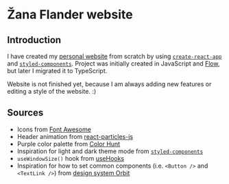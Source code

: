 # Žana Flander website

## Introduction
I have created my [personal website](https://flanzana.github.io) from scratch by using [`create-react-app`](https://github.com/facebook/create-react-app) and 
[`styled-components`](https://www.styled-components.com/). Project was initially created in JavaScript and [Flow](https://flow.org/), 
but later I migrated it to TypeScript.

Website is not finished yet, because I am always adding new features or editing a style of the website. :)

## Sources
- Icons from [Font Awesome](https://fontawesome.com/)
- Header animation from [react-particles-js](https://github.com/Wufe/react-particles-js)
- Purple color palette from [Color Hunt](https://colorhunt.co/palette/5272)
- Inspiration for light and dark theme mode from [`styled-components`](https://styled-components.com/docs/advanced#theming)
- `useWindowSize()` hook from [useHooks](https://usehooks.com/useWindowSize/)
- Inspiration for how to set common components (i.e. `<Button />` and `<TextLink />`) from [design system Orbit](https://github.com/kiwicom/orbit-components)
